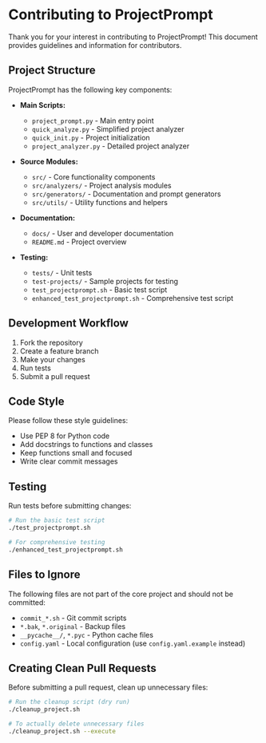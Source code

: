 # Contributing to ProjectPrompt

Thank you for your interest in contributing to ProjectPrompt! This document provides guidelines and information for contributors.

## Project Structure

ProjectPrompt has the following key components:

- **Main Scripts:**
  - `project_prompt.py` - Main entry point
  - `quick_analyze.py` - Simplified project analyzer
  - `quick_init.py` - Project initialization
  - `project_analyzer.py` - Detailed project analyzer

- **Source Modules:**
  - `src/` - Core functionality components
  - `src/analyzers/` - Project analysis modules
  - `src/generators/` - Documentation and prompt generators
  - `src/utils/` - Utility functions and helpers

- **Documentation:**
  - `docs/` - User and developer documentation
  - `README.md` - Project overview

- **Testing:**
  - `tests/` - Unit tests
  - `test-projects/` - Sample projects for testing
  - `test_projectprompt.sh` - Basic test script
  - `enhanced_test_projectprompt.sh` - Comprehensive test script

## Development Workflow

1. Fork the repository
2. Create a feature branch
3. Make your changes
4. Run tests
5. Submit a pull request

## Code Style

Please follow these style guidelines:

- Use PEP 8 for Python code
- Add docstrings to functions and classes
- Keep functions small and focused
- Write clear commit messages

## Testing

Run tests before submitting changes:

```bash
# Run the basic test script
./test_projectprompt.sh

# For comprehensive testing
./enhanced_test_projectprompt.sh
```

## Files to Ignore

The following files are not part of the core project and should not be committed:

- `commit_*.sh` - Git commit scripts
- `*.bak`, `*.original` - Backup files
- `__pycache__/`, `*.pyc` - Python cache files
- `config.yaml` - Local configuration (use `config.yaml.example` instead)

## Creating Clean Pull Requests

Before submitting a pull request, clean up unnecessary files:

```bash
# Run the cleanup script (dry run)
./cleanup_project.sh

# To actually delete unnecessary files
./cleanup_project.sh --execute
```

